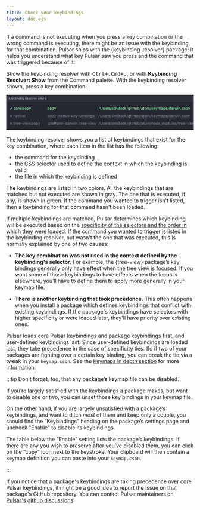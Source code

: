 ```yaml
---
title: Check your keybindings
layout: doc.ejs
---
```


If a command is not executing when you press a key combination or the wrong command is executing, there might be an issue with the keybinding for that combination. Pulsar ships with the {keybinding-resolver} package; it helps you understand what key Pulsar saw you press and the command that was triggered because of it.

Show the keybinding resolver with <kbd class="platform-linux platform-win">Ctrl+.</kbd><kbd class="platform-mac">Cmd+.</kbd>, or with **Keybinding Resolver: Show** from the Command palette. With the keybinding resolver shown, press a key combination:

![Keybinding Resolver](/img/atom/keybinding-resolver.png)

The keybinding resolver shows you a list of keybindings that exist for the key
combination, where each item in the list has the following:

- the command for the keybinding
- the CSS selector used to define the context in which the keybinding is valid
- the file in which the keybinding is defined

The keybindings are listed in two colors. All the keybindings that are matched but not executed are shown in gray. The one that is executed, if any, is shown in green. If the command you wanted to trigger isn't listed, then a keybinding for that command hasn't been loaded.

If multiple keybindings are matched, Pulsar determines which keybinding will be executed based on the [specificity of the selectors and the order in which they were loaded](/behind-pulsar/keymaps-in-depth/#specificity-and-cascade-order). If the command you wanted to trigger is listed in the keybinding resolver, but wasn't the one that was executed, this is normally explained by one of two causes:

- **The key combination was not used in the context defined by the keybinding's selector.** For example, the {tree-view} package’s key bindings generally only have effect when the tree view is focused. If you want some of those keybindings to have effects when the focus is elsewhere, you’ll have to define them to apply more generally in your keymap file.

- **There is another keybinding that took precedence.** This often happens when you install a package which defines keybindings that conflict with existing keybindings. If the package's keybindings have selectors with higher specificity or were loaded later, they'll have priority over existing ones.

Pulsar loads core Pulsar keybindings and package keybindings first, and
user-defined keybindings last. Since user-defined keybindings are loaded last, they take precedence in the case of specificity ties. So if two of your packages are fighting over a certain key binding, you can break the tie via a tweak in your `keymap.cson`. See the [Keymaps in depth section](/behind-pulsar/keymaps-in-depth) for more information.

:::tip
Don’t forget, too, that any package’s keymap file can be disabled.

If you’re largely satisfied with the keybindings a package makes, but want to disable one or two, you can unset those key bindings in your keymap file.

On the other hand, if you are largely unsatisfied with a package’s keybindings, and want to ditch _most_ of them and keep only a couple, you should find the “Keybindings” heading on the package’s settings page and uncheck “Enable” to disable its keybindings.

The table below the “Enable” setting lists the package’s keybindings. If there are any you wish to preserve after you’ve disabled them, you can click on the “copy” icon next to the keystroke. Your clipboard will then contain a keymap definition you can paste into your `keymap.cson`.

<!-- TODO: Screenshot -->
:::

If you notice that a package's keybindings are taking precedence over core Pulsar keybindings, it might be a good idea to report the issue on that package's GitHub repository. You can contact Pulsar maintainers on [Pulsar's github discussions](https://github.com/orgs/pulsar-edit/discussions).
